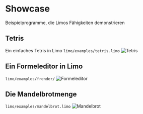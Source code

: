 # Showcase #

Beispielprogramme, die Limos Fähigkeiten demonstrieren

## Tetris ##

Ein einfaches Tetris in Limo
`limo/examples/tetris.limo`
![Tetris](https://mokrates.github.io/limo/tetris.gif "Tetris in Limo")

## Ein Formeleditor in Limo ##
`limo/examples/frender/`
![Formeleditor](https://mokrates.github.io/limo/formeleditor.gif "Limo Formeleditor in Emacs") 

## Die Mandelbrotmenge ##
`limo/examples/mandelbrot.limo`
![Mandelbrot](https://mokrates.github.io/limo/mandelbrot.gif "Das Mandelbrot gerendert von Limo")
